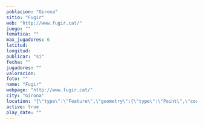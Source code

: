 ```yaml
---
poblacion: "Girona"
sitio: "Fugir"
web: "http://www.fugir.cat/"
juego: ""
tematica: ""
max_jugadores: 6
latitud: 
longitud: 
publicar: "si"
fecha: ""
jugadores: ""
valoracion: 
foto: ""
name: "Fugir"
webpage: "http://www.fugir.cat/"
city: "Girona"
location: "{\"type\":\"Feature\",\"geometry\":{\"type\":\"Point\",\"coordinates\":[\"\",\"\"]}}"
active: true
play_date: ""
---
```


